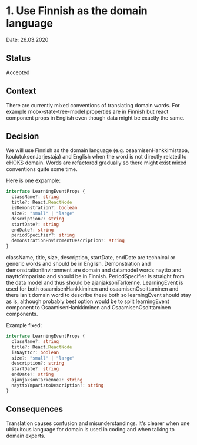 # 1. Use Finnish as the domain language

Date: 26.03.2020

## Status

Accepted

## Context

There are currently mixed conventions of translating domain words. For example mobx-state-tree-model properties are
in Finnish but react component props in English even though data might be exactly the same.

## Decision

We will use Finnish as the domain language (e.g. osaamisenHankkimistapa, koulutuksenJarjestaja) and English when
the word is not directly related to eHOKS domain. Words are refactored gradually so there might exist mixed
conventions quite some time.

Here is one expample:

```typescript
interface LearningEventProps {
  className?: string
  title?: React.ReactNode
  isDemonstration?: boolean
  size?: "small" | "large"
  description?: string
  startDate?: string
  endDate?: string
  periodSpecifier?: string
  demonstrationEnviromentDescription?: string
}
```

className, title, size, description, startDate, endDate are technical or generic words and should be in English.
Demonstration and demonstrationEnvironment are domain and datamodel words naytto and nayttoYmparisto and should be in
Finnish. PeriodSpecifier is straight from the data model and thus should be ajanjaksonTarkenne. LearningEvent is used for
both osaamisenHankkiminen and osaamisenOsoittaminen and there isn't domain word to describe these both so learningEvent
should stay as is, although probably best option would be to split learningEvent component to OsaamisenHankkiminen and
OsaamisenOsoittaminen components.

Example fixed:

```typescript
interface LearningEventProps {
  className?: string
  title?: React.ReactNode
  isNaytto?: boolean
  size?: "small" | "large"
  description?: string
  startDate?: string
  endDate?: string
  ajanjaksonTarkenne?: string
  nayttoYmparistoDescription?: string
}
```

## Consequences

Translation causes confusion and misunderstandings. It's clearer when one ubiquitous language for domain is used in
coding and when talking to domain experts.
